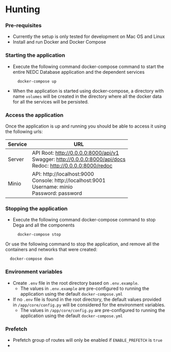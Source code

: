 # Hunting

### Pre-requisites

- Currently the setup is only tested for development on Mac OS and Linux
- Install and run Docker and Docker Compose

### Starting the application

- Execute the following command docker-compose command to start the entire NEDC Database application and the dependent services

  ```
    docker-compose up
  ```

- When the application is started using docker-compose, a directory with name `volumes` will be created in the directory where all the docker data for all the services will be persisted.

### Access the application

Once the application is up and running you should be able to access it using the following urls:

| Service | URL |
|--|--|
| Server | API Root: http://0.0.0.0:8000/api/v1 <br> Swagger: http://0.0.0.0:8000/api/docs <br> Redoc: http://0.0.0.0:8000/redoc|
| Minio | API: http://localhost:9000 <br> Console: http://localhost:9001 <br> Username: minio <br> Password: password|


### Stopping the application

- Execute the following command docker-compose command to stop Dega and all the components

  ```
    docker-compose stop
  ```

Or use the following command to stop the application, and remove all the containers and networks that were created:

  ```
    docker-compose down
  ```

### Environment variables

- Create `.env` file in the root directory based on `.env.example`. 
    - The values in `.env.example` are pre-configured to running the application using the default `docker-compose.yml`
- If no `.env` file is found in the root directory, the default values provided in `/app/core/config.py` will be considered for the environment variables.
    - The values in `/app/core/config.py` are pre-configured to running the application using the default `docker-compose.yml`

### Prefetch

- Prefetch group of routes will only be enabled if `ENABLE_PREFETCH` is `true`
- 
